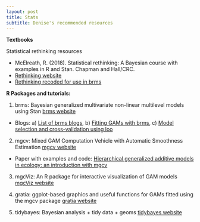 ```yaml
---
layout: post
title: Stats
subtitle: Denise's recommended resources
---
```


**Textbooks**

Statistical rethinking resources

- McElreath, R. (2018). Statistical rethinking: A Bayesian course with examples in R and Stan. Chapman and Hall/CRC. 
- [Rethinking website](https://xcelab.net/rm/statistical-rethinking/)
- [Rethinking recoded for use in brms](https://bookdown.org/connect/#/apps/1850/access)

**R Packages and tutorials:**

1) brms: Bayesian generalized multivariate non-linear multilevel models using Stan [brms website](https://github.com/paul-buerkner/brms)

- Blogs: a) [List of brms blogs](https://paul-buerkner.github.io/blog/brms-blogposts/),
        b) [Fitting GAMs with brms](https://www.fromthebottomoftheheap.net/2018/04/21/fitting-gams-with-brms/),
        c) [Model selection and cross-validation using loo](https://avehtari.github.io/modelselection/rats_kcv.html)

2) mgcv: Mixed GAM Computation Vehicle with Automatic Smoothness Estimation [mgcv website](https://noamross.github.io/mgcv-esa-workshop/)
- Paper with examples and code: [Hierarchical generalized additive models in ecology: an introduction with mgcv](https://peerj.com/articles/6876/?utm_source=TrendMD&utm_campaign=PeerJ_TrendMD_0&utm_medium=TrendMD#supplemental-information)

3) mgcViz: An R package for interactive visualization of GAM models [mgcViz website](https://github.com/mfasiolo/mgcViz)

4) gratia: ggplot-based graphics and useful functions for GAMs fitted using the mgcv package [gratia website](https://github.com/gavinsimpson/gratia)

5) tidybayes: Bayesian analysis + tidy data + geoms [tidybayes website](https://github.com/mjskay/tidybayes)



